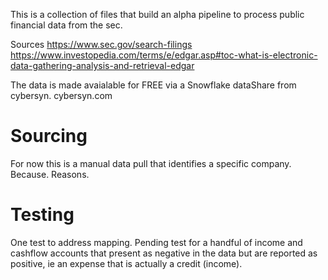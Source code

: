 This is a collection of files that build an alpha pipeline to process public financial data from the sec.


Sources
https://www.sec.gov/search-filings
https://www.investopedia.com/terms/e/edgar.asp#toc-what-is-electronic-data-gathering-analysis-and-retrieval-edgar

The data is made avaialable for FREE via a Snowflake dataShare from cybersyn.
cybersyn.com


# Sourcing
For now this is a manual data pull that identifies a specific company. Because. Reasons.

# Testing
One test to address mapping.
Pending test for a handful of income and cashflow accounts that present as negative in the data but are reported as positive, ie an expense that is actually a credit (income).

